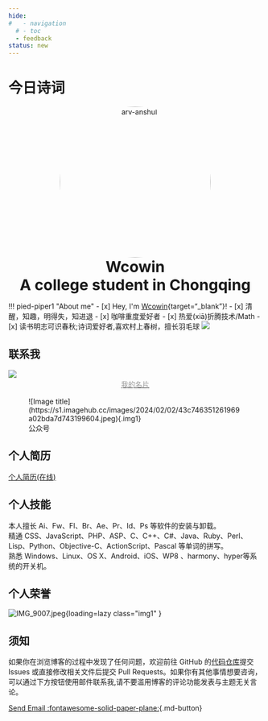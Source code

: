 ```yaml
---
hide:
#   - navigation
  # - toc
  - feedback
status: new
---
```

<center> 
<script src="https://sdk.jinrishici.com/v2/browser/jinrishici.js" charset="utf-8"></script>
</center>  


# <span id="jinrishici-sentence">今日诗词</span>

<script src="https://cdn.jsdelivr.net/npm/@fancyapps/ui@5.0/dist/fancybox/fancybox.umd.js"></script>
<link
  rel="stylesheet"
  href="https://cdn.jsdelivr.net/npm/@fancyapps/ui@5.0/dist/fancybox/fancybox.css"
/>

<!-- <img class="img1" src="https://s2.loli.net/2024/02/01/AgiGpYk38C6ctJV.jpg"> -->

<p style="text-align: center; margin: 0px;" markdown>
  <img src="https://s1.imagehub.cc/images/2024/02/02/79cb7379982d1c7bb0ae7163985609c4.jpeg" alt="arv-anshul" style="width: 300px; border-radius: 50%;" />
  <p style="text-align: center; font-size: 30px; margin: 0px;"><strong>Wcowin</strong></p>
  <p style="text-align: center; font-size: 30px; margin: 0px;"><strong>A college student in Chongqing</strong></p>
</p>


<!-- <div id="rcorners3" >
  <img class="img1" src="https://s1.imagehub.cc/images/2024/02/02/79cb7379982d1c7bb0ae7163985609c4.jpeg"  width="170" height="200" alt="个人头像" align="left" style="margin-right: 20px; "/>
  <div>
    <p style="font-size: 40px">Wcowin</p>
    <p style="font-size: 18px">A college student in CQ</p>
  </div>
</div> -->


!!! pied-piper1 "About me"
    - [x] Hey, I'm [Wcowin](https://bento.me/wcowin){target=“_blank”}!
    - [x] 清醒，知趣，明得失，知进退
    - [x] 咖啡重度爱好者 
    - [x] 热爱(xiā)折腾技术/Math
    - [x] 读书明志可识春秋;诗词爱好者,喜欢村上春树，擅长羽毛球
<img class="img1" src="https://s2.loli.net/2024/02/01/AgiGpYk38C6ctJV.jpg">

## 联系我

<a href="https://muselink.cc/Wcowin" target="_blank">
  <img class="img1" src="https://s1.imagehub.cc/images/2024/02/02/3d5a68d9ca0da9137d927bda1a0b41e7.jpeg"  >
  <center>
    <div style="color:orange; 
    color: #999;
    padding: 2px;">我的名片</div>
  </center>  
</a>

<figure markdown >
  ![Image title](https://s1.imagehub.cc/images/2024/02/02/43c746351261969a02bda7d743199604.jpeg){.img1}
  <figcaption>公众号</figcaption>
</figure>

## 个人简历
[个人简历(在线)](https://cv.devtool.tech/preview/76751620-faad-4537-bffd-73ced6ee9671)

## 个人技能
本人擅长 Ai、Fw、Fl、Br、Ae、Pr、Id、Ps 等软件的安装与卸载。  
精通 CSS、JavaScript、PHP、ASP、C、C++、C#、Java、Ruby、Perl、Lisp、Python、Objective-C、ActionScript、Pascal 等单词的拼写。  
熟悉 Windows、Linux、OS X、Android、iOS、WP8 、harmony、hyper等系统的开关机。

## 个人荣誉
![IMG_9007.jpeg](https://s2.loli.net/2024/02/03/RH5jOlZqdITAcw8.jpg){loading=lazy  class="img1"  }  


<head>

<script>
function _howxm(){_howxmQueue.push(arguments)}
window._howxmQueue=window._howxmQueue||[];
_howxm('setAppID','14429fca-cac1-4551-a472-b046a96ebb75');
(function(){var scriptId='howxm_script';
if(!document.getElementById(scriptId)){
var e=document.createElement('script'),
t=document.getElementsByTagName('script')[0];
e.setAttribute('id',scriptId);
e.type='text/javascript';e.async=!0;
e.src='https://static.howxm.com/sdk.js';
t.parentNode.insertBefore(e,t)}})();
</script>

</head>

## 须知
如果你在浏览博客的过程中发现了任何问题，欢迎前往 GitHub 的[代码仓库](https://github.com/Wcowin/Wcowin.github.io)提交 Issues 或直接修改相关文件后提交 Pull Requests。如果你有其他事情想要咨询，可以通过下方按钮使用邮件联系我,请不要滥用博客的评论功能发表与主题无关言论。

[Send Email :fontawesome-solid-paper-plane:](mailto:<wangkewen821@gmail.com>){.md-button}
<!-- <a target="_blank"  href="mailto:wangkewen821@gmail.com""><button class="buttonxuan2" style="vertical-align:middle" ><span>Send Email:fontawesome-solid-paper-plane: </span></button></a> -->

<!-- <chat-bot platform_id="d19a99ed-b684-4d64-8c70-7663d974af17" user_id="325b3ae2-0317-4c5f-9f9b-c4ce0e51e36b" chatbot_id="8eedef48-41ef-4f78-97d9-71e8197a452d"><a href="https://www.chatsimple.ai/?utm_source=widget&utm_medium=referral">[chatbot]</a></chat-bot><script src="https://cdn.chatsimple.ai/chat-bot-loader.js" defer></script> -->
